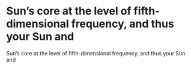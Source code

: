 # Sun’s core at the level of fifth-dimensional frequency, and thus your Sun and

Sun’s core at the level of fifth-dimensional frequency, and thus your Sun and